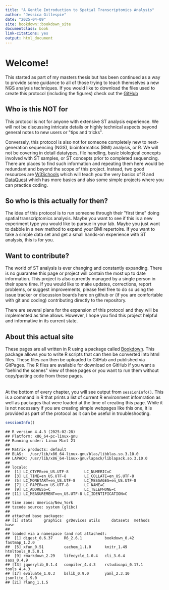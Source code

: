```yaml
---
title: "A Gentle Introduction to Spatial Transcriptomics Analysis"
author: "Jessica Gillespie"
date: "2025-04-09"
site: bookdown::bookdown_site
documentclass: book
link-citations: yes
output: html_document
---
```




# Welcome!
This started as part of my masters thesis but has been continued as a way to provide some guidance to all of those trying to teach themselves a new NGS analysis techniques. If you would like to download the files used to create this protocol (including the figures) check out the [GitHub](https://github.com/j-gillespie-dna/STanalysis)

## Who is this NOT for
This protocol is not for anyone with extensive ST analysis experience. We will not be discussing intricate details or highly technical aspects beyond general notes to new users or "tips and tricks".

Conversely, this protocol is also not for someone completely new to next-generation sequencing (NGS), bioinformatics (BMI) analysis, or R. We will not be covering in detail datatypes, file handling, basic biological concepts involved with ST samples, or ST concepts prior to completed sequencing. There are places to find such information and repeating them here would be redundant and beyond the scope of this project. Instead, two good resources are [W3Schools](https://www.w3schools.com/r/default.asp) which will teach you the very basics of R and [DataQuest](https://www.dataquest.io/blog/learn-r-for-data-science/) which has more basics and also some simple projects where you can practice coding.

## So who is this actually for then?
The idea of this protocol is to run someone through their "first time" doing spatial transcriptomics analysis. Maybe you want to see if this is a new experiment type you would like to pursue in your lab. Maybe you just want to dabble in a new method to expand your BMI repertoire. If you want to take a simple data set and get a small hands-on experience with ST analysis, this is for you.

## Want to contribute?
The world of ST analysis is ever changing and constantly expanding. There is no guarantee this page or project will contain the most up to date information. This project is also currently managed by a single person in their spare time. If you would like to make updates, corrections, report problems, or suggest improvements, please feel free to do so using the issue tracker or discussion boards here on github or (if you are comfortable with git and coding) contributing directly to the repository.

There are several plans for the expansion of this protocol and they will be implemented as time allows. However, I hope you find this project helpful and informative in its current state.

## About this actual site
These pages are all written in R using a package called [Bookdown](https://bookdown.org/). This package allows you to write R scripts that can then be converted into html files. These files can then be uploaded to GitHub and published via GitPages. The R files are available for download on GitHub if you want a "behind the scenes" view of these pages or you want to run them without copy/pasting code from these pages.
<br>
<br>
<br>
At the bottom of every chapter, you will see output from `sessionInfo()`. This is a command in R that prints a list of current R environment infomration as well as packages that were loaded at the time of creating this page. While it is not necessary if you are creating simple webpages like this one, it is provided as part of the protocol as it can be useful in troubleshooting.


``` r
sessionInfo()
```

```
## R version 4.4.3 (2025-02-28)
## Platform: x86_64-pc-linux-gnu
## Running under: Linux Mint 21
## 
## Matrix products: default
## BLAS:   /usr/lib/x86_64-linux-gnu/blas/libblas.so.3.10.0 
## LAPACK: /usr/lib/x86_64-linux-gnu/lapack/liblapack.so.3.10.0
## 
## locale:
##  [1] LC_CTYPE=en_US.UTF-8       LC_NUMERIC=C              
##  [3] LC_TIME=en_US.UTF-8        LC_COLLATE=en_US.UTF-8    
##  [5] LC_MONETARY=en_US.UTF-8    LC_MESSAGES=en_US.UTF-8   
##  [7] LC_PAPER=en_US.UTF-8       LC_NAME=C                 
##  [9] LC_ADDRESS=C               LC_TELEPHONE=C            
## [11] LC_MEASUREMENT=en_US.UTF-8 LC_IDENTIFICATION=C       
## 
## time zone: America/New_York
## tzcode source: system (glibc)
## 
## attached base packages:
## [1] stats     graphics  grDevices utils     datasets  methods   base     
## 
## loaded via a namespace (and not attached):
##  [1] digest_0.6.37     R6_2.6.1          bookdown_0.42     fastmap_1.2.0    
##  [5] xfun_0.51         cachem_1.1.0      knitr_1.49        htmltools_0.5.8.1
##  [9] rmarkdown_2.29    lifecycle_1.0.4   cli_3.6.4         sass_0.4.9       
## [13] jquerylib_0.1.4   compiler_4.4.3    rstudioapi_0.17.1 tools_4.4.3      
## [17] evaluate_1.0.3    bslib_0.9.0       yaml_2.3.10       jsonlite_1.9.0   
## [21] rlang_1.1.5
```
